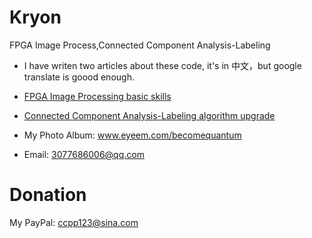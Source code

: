 # Kryon
FPGA Image Process,Connected Component Analysis-Labeling


* I have writen two articles about these code, it's in 中文，but google translate is goood enough.

* [FPGA Image Processing basic skills](http://blog.sina.com.cn/s/blog_539ee1ae0102xtnz.html)
 
* [Connected Component Analysis-Labeling algorithm upgrade](http://blog.sina.com.cn/s/blog_539ee1ae0102xtod.html)


* My Photo Album: www.eyeem.com/becomequantum
* Email: 3077686006@qq.com
# Donation
My PayPal: ccpp123@sina.com
